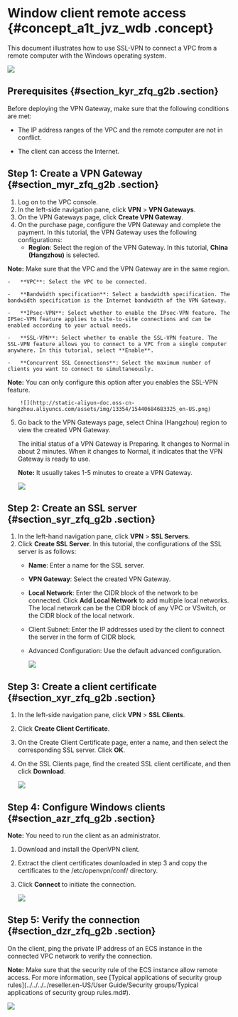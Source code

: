 # Window client remote access {#concept_a1t_jvz_wdb .concept}

This document illustrates how to use SSL-VPN to connect a VPC from a remote computer with the Windows operating system.

![](http://static-aliyun-doc.oss-cn-hangzhou.aliyuncs.com/assets/img/13354/15440684683324_en-US.png)

## Prerequisites {#section_kyr_zfq_g2b .section}

Before deploying the VPN Gateway, make sure that the following conditions are met:

-   The IP address ranges of the VPC and the remote computer are not in conflict.

-   The client can access the Internet.


## Step 1: Create a VPN Gateway {#section_myr_zfq_g2b .section}

1.  Log on to the VPC console.
2.  In the left-side navigation pane, click **VPN** \> **VPN Gateways**.
3.  On the VPN Gateways page, click **Create VPN Gateway**.
4.  On the purchase page, configure the VPN Gateway and complete the payment. In this tutorial, the VPN Gateway uses the following configurations:
    -   **Region**: Select the region of the VPN Gateway. In this tutorial, **China \(Hangzhou\)** is selected.

**Note:** Make sure that the VPC and the VPN Gateway are in the same region.

    -   **VPC**: Select the VPC to be connected.

    -   **Bandwidth specification**: Select a bandwidth specification. The bandwidth specification is the Internet bandwidth of the VPN Gateway.

    -   **IPsec-VPN**: Select whether to enable the IPsec-VPN feature. The IPSec-VPN feature applies to site-to-site connections and can be enabled according to your actual needs.

    -   **SSL-VPN**: Select whether to enable the SSL-VPN feature. The SSL-VPN feature allows you to connect to a VPC from a single computer anywhere. In this tutorial, select **Enable**.

    -   **Concurrent SSL Connections**: Select the maximum number of clients you want to connect to simultaneously.

**Note:** You can only configure this option after you enables the SSL-VPN feature.

        ![](http://static-aliyun-doc.oss-cn-hangzhou.aliyuncs.com/assets/img/13354/15440684683325_en-US.png)

5.  Go back to the VPN Gateways page, select China \(Hangzhou\) region to view the created VPN Gateway.

    The initial status of a VPN Gateway is Preparing. It changes to Normal in about 2 minutes. When it changes to Normal, it indicates that the VPN Gateway is ready to use.

    **Note:** It usually takes 1-5 minutes to create a VPN Gateway.

    ![](http://static-aliyun-doc.oss-cn-hangzhou.aliyuncs.com/assets/img/13354/15440684683326_en-US.png)


## Step 2: Create an SSL server {#section_syr_zfq_g2b .section}

1.  In the left-hand navigation pane, click **VPN** \> **SSL Servers**.
2.  Click **Create SSL Server**. In this tutorial, the configurations of the SSL server is as follows:
    -   **Name**: Enter a name for the SSL server.

    -   **VPN Gateway**: Select the created VPN Gateway.

    -   **Local Network**: Enter the CIDR block of the network to be connected. Click **Add Local Network** to add multiple local networks. The local network can be the CIDR block of any VPC or VSwitch, or the CIDR block of the local network.

    -   Client Subnet: Enter the IP addresses used by the client to connect the server in the form of CIDR block.

    -   Advanced Configuration: Use the default advanced configuration.

        ![](http://static-aliyun-doc.oss-cn-hangzhou.aliyuncs.com/assets/img/13354/15440684683327_en-US.png)


## Step 3: Create a client certificate {#section_xyr_zfq_g2b .section}

1.  In the left-side navigation pane, click **VPN** \> **SSL Clients**.
2.  Click **Create Client Certificate**.
3.  On the Create Client Certificate page, enter a name, and then select the corresponding SSL server. Click **OK**.

4.  On the SSL Clients page, find the created SSL client certificate, and then click **Download**.

    ![](http://static-aliyun-doc.oss-cn-hangzhou.aliyuncs.com/assets/img/13354/15440684683328_en-US.png)


## Step 4: Configure Windows clients {#section_azr_zfq_g2b .section}

**Note:** You need to run the client as an administrator.

1.  Download and install the OpenVPN client.
2.  Extract the client certificates downloaded in step 3 and copy the certificates to the /etc/openvpn/conf/ directory.
3.  Click **Connect** to initiate the connection.

    ![](http://static-aliyun-doc.oss-cn-hangzhou.aliyuncs.com/assets/img/13355/15440684683331_en-US.png)


## Step 5: Verify the connection {#section_dzr_zfq_g2b .section}

On the client, ping the private IP address of an ECS instance in the connected VPC network to verify the connection.

**Note:** Make sure that the security rule of the ECS instance allow remote access. For more information, see [Typical applications of security group rules](../../../../reseller.en-US/User Guide/Security groups/Typical applications of security group rules.md#).

![](http://static-aliyun-doc.oss-cn-hangzhou.aliyuncs.com/assets/img/13354/15440684683329_en-US.png)

